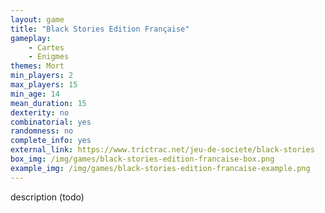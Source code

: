 ```yaml
---
layout: game
title: "Black Stories Edition Française"
gameplay:
    - Cartes
    - Enigmes
themes: Mort
min_players: 2
max_players: 15
min_age: 14
mean_duration: 15
dexterity: no
combinatorial: yes
randomness: no
complete_info: yes
external_link: https://www.trictrac.net/jeu-de-societe/black-stories
box_img: /img/games/black-stories-edition-francaise-box.png
example_img: /img/games/black-stories-edition-francaise-example.png
---
```


description (todo)